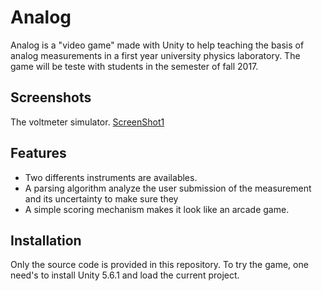 # Analog

Analog is a "video game" made with Unity to help teaching the basis of analog measurements in a first year university physics laboratory. The game will be teste with students in the semester of fall 2017. 

## Screenshots
The voltmeter simulator. 
[ScreenShot1]

## Features
* Two differents instruments are availables. 
* A parsing algorithm analyze the user submission of the measurement and its uncertainty to make sure they 
* A simple scoring mechanism makes it look like an arcade game. 



## Installation
Only the source code is provided in this repository. To try the game, one need's to install Unity 5.6.1 and load the current project. 


[ScreenShot1]:
https://github.com/MxBoud/Analog/blob/master/GHRessources/Sreenshot1.png
